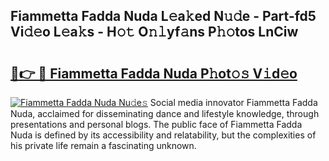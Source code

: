 ## Fiammetta Fadda Nuda L𝚎a𝚔ed N𝚞𝚍e - Part-fd5 Vi𝚍𝚎o L𝚎a𝚔s - H𝚘𝚝 O𝚗𝚕yf𝚊ns P𝚑𝚘tos LnCiw

# <h2><a href="http://kf354w.oniu.top/?m=Fiammetta+Fadda+Nuda">🔗👉 🔴 Fiammetta Fadda Nuda P𝚑ot𝚘𝚜 V𝚒d𝚎o</a></h2>

[![Fiammetta Fadda Nuda Nu𝚍e𝚜](https://i.imgur.com/0qMVB7G.gif)](http://kf354w.oniu.top/?m=Fiammetta+Fadda+Nuda)
Social media innovator Fiammetta Fadda Nuda, acclaimed for disseminating dance and lifestyle knowledge, through presentations and personal blogs. The public face of Fiammetta Fadda Nuda is defined by its accessibility and relatability, but the complexities of his private life remain a fascinating unknown.  
